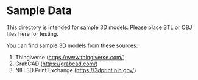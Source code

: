 # Sample Data

This directory is intended for sample 3D models. Please place STL or OBJ files here for testing.

You can find sample 3D models from these sources:
1. Thingiverse (https://www.thingiverse.com/)
2. GrabCAD (https://grabcad.com/)
3. NIH 3D Print Exchange (https://3dprint.nih.gov/) 